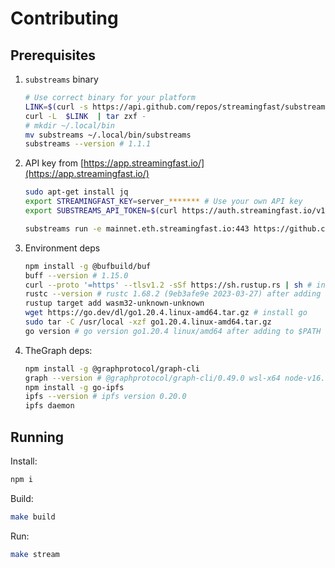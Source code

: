 # Contributing

## Prerequisites

1. `substreams` binary

    ```bash
    # Use correct binary for your platform
    LINK=$(curl -s https://api.github.com/repos/streamingfast/substreams/releases/latest | awk '/download.url.*linux/ {print $2}' | sed 's/"//g')
    curl -L  $LINK  | tar zxf -
    # mkdir ~/.local/bin 
    mv substreams ~/.local/bin/substreams
    substreams --version # 1.1.1
    ```

2. API key from [https://app.streamingfast.io/](https://app.streamingfast.io/)

    ```bash
    sudo apt-get install jq
    export STREAMINGFAST_KEY=server_******* # Use your own API key
    export SUBSTREAMS_API_TOKEN=$(curl https://auth.streamingfast.io/v1/auth/issue -s --data-binary '{"api_key":"'$STREAMINGFAST_KEY'"}' | jq -r .token)
    ```

    ```bash
    substreams run -e mainnet.eth.streamingfast.io:443 https://github.com/streamingfast/substreams-ethereum-quickstart/releases/download/1.0.0/substreams-ethereum-quickstart-v1.0.0.spkg map_block --start-block 12292922 --stop-block +1
    ```

3. Environment deps

    ```bash
    npm install -g @bufbuild/buf
    buff --version # 1.15.0
    curl --proto '=https' --tlsv1.2 -sSf https://sh.rustup.rs | sh # install rust
    rustc --version # rustc 1.68.2 (9eb3afe9e 2023-03-27) after adding to $PATH
    rustup target add wasm32-unknown-unknown
    wget https://go.dev/dl/go1.20.4.linux-amd64.tar.gz # install go
    sudo tar -C /usr/local -xzf go1.20.4.linux-amd64.tar.gz 
    go version # go version go1.20.4 linux/amd64 after adding to $PATH
    ```

4. TheGraph deps:

    ```bash
    npm install -g @graphprotocol/graph-cli
    graph --version # @graphprotocol/graph-cli/0.49.0 wsl-x64 node-v16.13.2
    npm install -g go-ipfs
    ipfs --version # ipfs version 0.20.0
    ipfs daemon
    ```

## Running

Install:

```sh
npm i
```

Build:

```sh
make build
```

Run:

```sh
make stream
```
